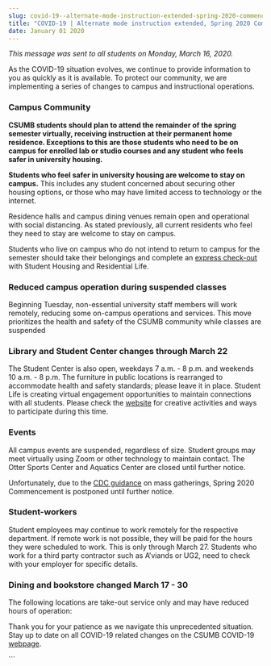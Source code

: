 ```yaml
---
slug: covid-19--alternate-mode-instruction-extended-spring-2020-commencement-postponed
title: "COVID-19 | Alternate mode instruction extended, Spring 2020 Commencement postponed"
date: January 01 2020
---
```


 
<p><i>This message was sent to all students on Monday, March 16, 2020.</i></p>
<p>
  As the COVID-19 situation evolves, we continue to provide information to you
  as quickly as it is available. To protect our community, we are implementing a
  series of changes to campus and instructional operations.
</p>
<h3>Campus Community</h3>
<p>
  <b
    >CSUMB students should plan to attend the remainder of the spring semester
    virtually, receiving instruction at their permanent home residence.
    Exceptions to this are those students who need to be on campus for enrolled
    lab or studio courses and any student who feels safer in university housing.
  </b>
</p>
<p>
  <b
    >Students who feel safer in university housing are welcome to stay on
    campus.</b
  >
  This includes any student concerned about securing other housing options, or
  those who may have limited access to technology or the internet.
</p>
<p>
  Residence halls and campus dining venues remain open and operational with
  social distancing. As stated previously, all current residents who feel they
  need to stay are welcome to stay on campus.
</p>
<p>
  Students who live on campus who do not intend to return to campus for the
  semester should take their belongings and complete an
  <a href="https://www.csumb.edu/housing/emergency-express-checkout-procedure"
    >express check-out</a
  >
  with Student Housing and Residential Life.
</p>
<h3>Reduced campus operation during suspended classes</h3>
<p>
  Beginning Tuesday, non-essential university staff members will work remotely,
  reducing some on-campus operations and services. This move prioritizes the
  health and safety of the CSUMB community while classes are suspended
</p>
<h3>Library and Student Center changes through March 22</h3>
<p>
  The Student Center is also open, weekdays 7 a.m. - 8 p.m. and weekends 10 a.m.
  - 8 p.m. The furniture in public locations is rearranged to accommodate health
  and safety standards; please leave it in place. Student Life is creating
  virtual engagement opportunities to maintain connections with all students.
  Please check the <a href="https://csumb.edu/studentlife">website</a> for
  creative activities and ways to participate during this time.
</p>
<h3>Events</h3>
<p>
  All campus events are suspended, regardless of size. Student groups may meet
  virtually using Zoom or other technology to maintain contact. The Otter Sports
  Center and Aquatics Center are closed until further notice.
</p>
<p>
  Unfortunately, due to the
  <a
    href="https://www.cdc.gov/coronavirus/2019-ncov/community/large-events/mass-gatherings-ready-for-covid-19.html"
    >CDC guidance</a
  >
  on mass gatherings, Spring 2020 Commencement is postponed until further
  notice.
</p>
<h3>Student-workers</h3>
<p>
  Student employees may continue to work remotely for the respective department.
  If remote work is not possible, they will be paid for the hours they were
  scheduled to work. This is only through March 27. Students who work for a
  third party contractor such as A’viands or UG2, need to check with your
  employer for specific details.
</p>
<h3>Dining and bookstore changed March 17 - 30</h3>
<p>
  The following locations are take-out service only and may have reduced hours
  of operation:
</p>
<p>
  Thank you for your patience as we navigate this unprecedented situation. Stay
  up to date on all COVID-19 related changes on the CSUMB COVID-19
  <a href="https://csumb.edu/health/coronavirus-information">webpage</a>.
</p>
```
